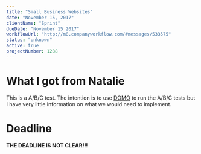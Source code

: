 ```yaml
---
title: "Small Business Websites"
date: "November 15, 2017"
clientName: "Sprint"
dueDate: "November 15 2017"
workflowUrl: "http://m8.companyworkflow.com/#messages/533575"
status: "unknown"
active: true
projectNumber: 1288
---
```


# What I got from Natalie

This is a A/B/C test. The intention is to use [DOMO](https://www.domo.com/) to run the A/B/C tests but I have very little information on what we would need to implement.

# Deadline

**THE DEADLINE IS NOT CLEAR!!!**

